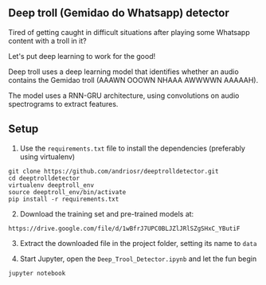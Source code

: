## Deep troll (Gemidao do Whatsapp) detector

Tired of getting caught in difficult situations after playing some Whatsapp content with a troll in it?

Let's put deep learning to work for the good!

Deep troll uses a deep learning model that identifies whether an audio contains the Gemidao troll (AAAWN OOOWN NHAAA AWWWWN AAAAAH).

The model uses a RNN-GRU architecture, using convolutions on audio spectrograms to extract features.

## Setup

1. Use the `requirements.txt` file to install the dependencies (preferably using virtualenv)

```
git clone https://github.com/andriosr/deeptrolldetector.git
cd deeptrolldetector
virtualenv deeptroll_env
source deeptroll_env/bin/activate
pip install -r requirements.txt
```

2. Download the training set and pre-trained models at:
```
https://drive.google.com/file/d/1wBfrJ7UPC0BLJZlJRlSZgSHxC_YButiF
```

3. Extract the downloaded file in the project folder, setting its name to `data`

4. Start Jupyter, open the `Deep_Trool_Detector.ipynb` and let the fun begin

```
jupyter notebook
```